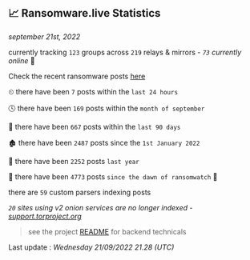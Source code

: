 
## 📈 Ransomware.live Statistics
_september 21st, 2022_

currently tracking `123` groups across `219` relays & mirrors - _`73` currently online_ 📡

Check the recent ransomware posts [here](https://www.ransomware.live/#/recentposts)


⏲ there have been `7` posts within the `last 24 hours`

🕓 there have been `169` posts within the `month of september`

📅 there have been `667` posts within the `last 90 days`

🏚 there have been `2487` posts since the `1st January 2022`

🚀 there have been `2252` posts `last year`

🦕 there have been `4773` posts `since the dawn of ransomwatch` 🐣

there are `59` custom parsers indexing posts

_`20` sites using v2 onion services are no longer indexed - [support.torproject.org](https://support.torproject.org/onionservices/v2-deprecation/)_

> see the project [README](https://github.com/jmousqueton/ransomwatch#readme) for backend technicals



Last update : _Wednesday 21/09/2022 21.28 (UTC)_

